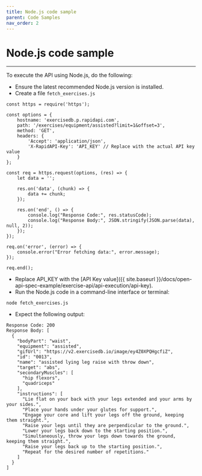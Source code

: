 ```yaml
---
title: Node.js code sample
parent: Code Samples
nav_order: 2
---
```


# Node.js code sample

----------------------

To execute the API using Node.js, do the following:

* Ensure the latest recommended Node.js version is installed.
* Create a file `fetch_exercises.js`

```
const https = require('https');

const options = {
    hostname: 'exercisedb.p.rapidapi.com',
    path: '/exercises/equipment/assisted?limit=1&offset=3',
    method: 'GET',
    headers: {
        'Accept': 'application/json',
        'X-RapidAPI-Key': 'API_KEY' // Replace with the actual API key value
    }
};

const req = https.request(options, (res) => {
    let data = '';

    res.on('data', (chunk) => {
        data += chunk;
    });

    res.on('end', () => {
        console.log("Response Code:", res.statusCode);
        console.log("Response Body:", JSON.stringify(JSON.parse(data), null, 2));
    });
});

req.on('error', (error) => {
    console.error("Error fetching data:", error.message);
});

req.end();
```

* Replace API_KEY with the [API Key value]({{ site.baseurl }}/docs/open-api-spec-example/exercise-api/api-execution/api-key).
* Run the Node.js code in a command-line interface or terminal: 
```shell
node fetch_exercises.js
```
* Expect the following output:
```shell
Response Code: 200
Response Body: [
  {
    "bodyPart": "waist",
    "equipment": "assisted",
    "gifUrl": "https://v2.exercisedb.io/image/ey4Z0XPQHgcfiZ",
    "id": "0013",
    "name": "assisted lying leg raise with throw down",
    "target": "abs",
    "secondaryMuscles": [
      "hip flexors",
      "quadriceps"
    ],
    "instructions": [
      "Lie flat on your back with your legs extended and your arms by your sides.",
      "Place your hands under your glutes for support.",
      "Engage your core and lift your legs off the ground, keeping them straight.",
      "Raise your legs until they are perpendicular to the ground.",
      "Lower your legs back down to the starting position.",
      "Simultaneously, throw your legs down towards the ground, keeping them straight.",
      "Raise your legs back up to the starting position.",
      "Repeat for the desired number of repetitions."
    ]
  }
]
```
